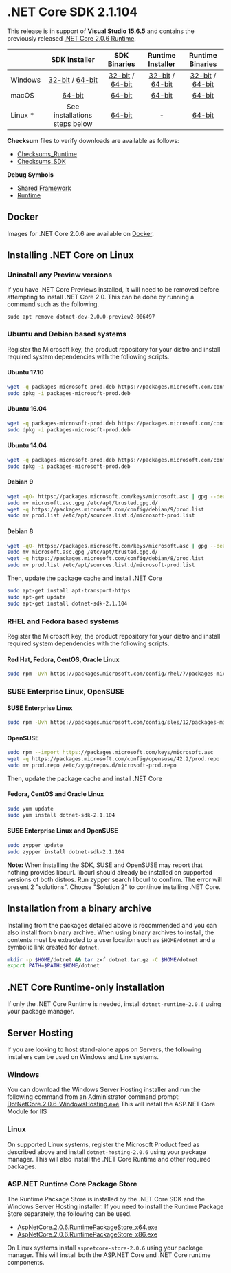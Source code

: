 # .NET Core SDK 2.1.104

This release is in support of **Visual Studio 15.6.5** and contains the previously released [.NET Core 2.0.6 Runtime](2.0.6-download.md).

|         | SDK Installer                                         | SDK Binaries                                                         | Runtime Installer                                                  | Runtime Binaries                                                   |
| ------- | :---------------------------------------------------: | :-------------------------------------------------------------------:| :----------------------------------------------------------------: | :----------------------------------------------------------------: |
| Windows | [32-bit](https://download.microsoft.com/download/D/8/1/D8131218-F121-4E13-8C5F-39B09A36E406/dotnet-sdk-2.1.104-win-x86.exe) / [64-bit](https://download.microsoft.com/download/D/8/1/D8131218-F121-4E13-8C5F-39B09A36E406/dotnet-sdk-2.1.104-win-x64.exe)  | [32-bit](https://download.microsoft.com/download/D/8/1/D8131218-F121-4E13-8C5F-39B09A36E406/dotnet-sdk-2.1.104-win-x86.zip) / [64-bit](https://download.microsoft.com/download/D/8/1/D8131218-F121-4E13-8C5F-39B09A36E406/dotnet-sdk-2.1.104-win-x64.zip) | [32-bit](https://download.microsoft.com/download/8/D/A/8DA04DA7-565B-4372-BBCE-D44C7809A467/dotnet-runtime-2.0.6-win-x86.exe) / [64-bit](https://download.microsoft.com/download/8/D/A/8DA04DA7-565B-4372-BBCE-D44C7809A467/dotnet-runtime-2.0.6-win-x64.exe) | [32-bit](https://download.microsoft.com/download/8/D/A/8DA04DA7-565B-4372-BBCE-D44C7809A467/dotnet-runtime-2.0.6-win-x86.zip) / [64-bit](https://download.microsoft.com/download/8/D/A/8DA04DA7-565B-4372-BBCE-D44C7809A467/dotnet-runtime-2.0.6-win-x64.zip) |
| macOS   | [64-bit](https://download.microsoft.com/download/D/8/1/D8131218-F121-4E13-8C5F-39B09A36E406/dotnet-sdk-2.1.104-osx-x64.pkg)  | [64-bit](https://download.microsoft.com/download/D/8/1/D8131218-F121-4E13-8C5F-39B09A36E406/dotnet-sdk-2.1.104-osx-x64.tar.gz)| [64-bit](https://download.microsoft.com/download/8/D/A/8DA04DA7-565B-4372-BBCE-D44C7809A467/dotnet-runtime-2.0.6-osx-x64.pkg)      | [64-bit](https://download.microsoft.com/download/8/D/A/8DA04DA7-565B-4372-BBCE-D44C7809A467/dotnet-runtime-2.0.6-osx-x64.tar.gz)   |
| Linux * | See installations steps below                         | [64-bit](https://download.microsoft.com/download/D/8/1/D8131218-F121-4E13-8C5F-39B09A36E406/dotnet-sdk-2.1.104-linux-x64.tar.gz)     | -                                                                  | [64-bit](https://download.microsoft.com/download/8/D/A/8DA04DA7-565B-4372-BBCE-D44C7809A467/dotnet-runtime-2.0.6-linux-x64.tar.gz) |

**Checksum** files to verify downloads are available as follows:
* [Checksums_Runtime](https://builds.dotnet.microsoft.com/dotnet/checksums/2.0.6-runtime-sha.txt)
* [Checksums_SDK](https://builds.dotnet.microsoft.com/dotnet/checksums/2.1.104-sdk-sha.txt)

**Debug Symbols**
* [Shared Framework](https://download.microsoft.com/download/8/D/A/8DA04DA7-565B-4372-BBCE-D44C7809A467/corefx-2.0-symbols.zip)
* [Runtime](https://download.microsoft.com/download/8/D/A/8DA04DA7-565B-4372-BBCE-D44C7809A467/coreclr-2.0-symbols.zip)

## Docker

Images for .NET Core 2.0.6 are available on [Docker](https://hub.docker.com/r/microsoft/dotnet/).
## Installing .NET Core on Linux

### Uninstall any Preview versions

If you have .NET Core Previews installed, it will need to be removed before attempting to install .NET Core 2.0. This can be done by running a command such as the following.

`sudo apt remove dotnet-dev-2.0.0-preview2-006497`

### Ubuntu and Debian based systems

Register the Microsoft key, the product repository for your distro and install required system dependencies with the following scripts.

#### Ubuntu 17.10

```bash
wget -q packages-microsoft-prod.deb https://packages.microsoft.com/config/ubuntu/17.10/packages-microsoft-prod.deb
sudo dpkg -i packages-microsoft-prod.deb
```

#### Ubuntu 16.04

```bash
wget -q packages-microsoft-prod.deb https://packages.microsoft.com/config/ubuntu/16.04/packages-microsoft-prod.deb
sudo dpkg -i packages-microsoft-prod.deb
```

#### Ubuntu 14.04

```bash
wget -q packages-microsoft-prod.deb https://packages.microsoft.com/config/ubuntu/14.04/packages-microsoft-prod.deb
sudo dpkg -i packages-microsoft-prod.deb
```

#### Debian 9

```bash
wget -qO- https://packages.microsoft.com/keys/microsoft.asc | gpg --dearmor > microsoft.asc.gpg
sudo mv microsoft.asc.gpg /etc/apt/trusted.gpg.d/
wget -q https://packages.microsoft.com/config/debian/9/prod.list
sudo mv prod.list /etc/apt/sources.list.d/microsoft-prod.list
```

#### Debian 8

```bash
wget -qO- https://packages.microsoft.com/keys/microsoft.asc | gpg --dearmor > microsoft.asc.gpg
sudo mv microsoft.asc.gpg /etc/apt/trusted.gpg.d/
wget -q https://packages.microsoft.com/config/debian/8/prod.list
sudo mv prod.list /etc/apt/sources.list.d/microsoft-prod.list
 ```

Then, update the package cache and install .NET Core

```bash
sudo apt-get install apt-transport-https
sudo apt-get update
sudo apt-get install dotnet-sdk-2.1.104
```

### RHEL and Fedora based systems

Register the Microsoft key, the product repository for your distro and install required system dependencies with the following scripts.

#### Red Hat, Fedora, CentOS, Oracle Linux

```bash
sudo rpm -Uvh https://packages.microsoft.com/config/rhel/7/packages-microsoft-prod.rpm
```

### SUSE Enterprise Linux, OpenSUSE

#### SUSE Enterprise Linux

```bash
sudo rpm -Uvh https://packages.microsoft.com/config/sles/12/packages-microsoft-prod.rpm
```

#### OpenSUSE

```bash
sudo rpm --import https://packages.microsoft.com/keys/microsoft.asc
wget -q https://packages.microsoft.com/config/opensuse/42.2/prod.repo
sudo mv prod.repo /etc/zypp/repos.d/microsoft-prod.repo
```

Then, update the package cache and install .NET Core

#### Fedora, CentOS and Oracle Linux

```bash
sudo yum update
sudo yum install dotnet-sdk-2.1.104
```

#### SUSE Enterprise Linux and OpenSUSE

```bash
sudo zypper update
sudo zypper install dotnet-sdk-2.1.104
```

**Note:** When installing the SDK, SUSE and OpenSUSE may report that nothing provides libcurl. libcurl should already be installed on supported versions of both distros. Run zypper search libcurl to confirm. The error will present 2 "solutions". Choose "Solution 2" to continue installing .NET Core.

## Installation from a binary archive

Installing from the packages detailed above is recommended and you can also install from binary archive. When using binary archives to install, the contents must be extracted to a user location such as `$HOME/dotnet` and a symbolic link created for `dotnet`.

```bash
mkdir -p $HOME/dotnet && tar zxf dotnet.tar.gz -C $HOME/dotnet
export PATH=$PATH:$HOME/dotnet
```

## .NET Core Runtime-only installation

If only the .NET Core Runtime is needed, install `dotnet-runtime-2.0.6` using your package manager.

## Server Hosting

If you are looking to host stand-alone apps on Servers, the following installers can be used on Windows and Linx systems.

### Windows

You can download the Windows Server Hosting installer and run the following command from an Administrator command prompt:
[DotNetCore.2.0.6-WindowsHosting.exe](https://download.microsoft.com/download/8/D/A/8DA04DA7-565B-4372-BBCE-D44C7809A467/DotNetCore.2.0.6-1-WindowsHosting.exe)
This will install the ASP.NET Core Module for IIS

### Linux

On supported Linux systems, register the Microsoft Product feed as described above and install `dotnet-hosting-2.0.6` using your package manager.
This will also install the .NET Core Runtime and other required packages.

### ASP.NET Runtime Core Package Store

The Runtime Package Store is installed by the .NET Core SDK and the Windows Server Hosting installer. If you need to install the Runtime Package Store separately, the following can be used.

* [AspNetCore.2.0.6.RuntimePackageStore_x64.exe](https://download.microsoft.com/download/8/D/A/8DA04DA7-565B-4372-BBCE-D44C7809A467/AspNetCore.2.0.6.RuntimePackageStore_x64.exe)
* [AspNetCore.2.0.6.RuntimePackageStore_x86.exe](https://download.microsoft.com/download/8/D/A/8DA04DA7-565B-4372-BBCE-D44C7809A467/AspNetCore.2.0.6.RuntimePackageStore_x86.exe)

On Linux systems install `aspnetcore-store-2.0.6` using your package manager. This will install both the ASP.NET Core and .NET Core runtime components.
